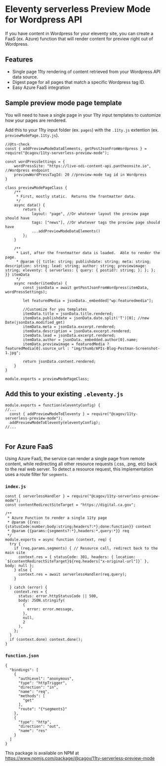 # Eleventy serverless Preview Mode for Wordpress API

If you have content in Wordpress for your eleventy site, you can create a FaaS (ex. Azure) function that will render content for preview right out of Wordpress.

## Features
- Single page 11ty rendering of content retrieved from your Wordpress API data source.
- Digest page for all pages that match a specific Wordpress tag ID.
- Easy Azure FaaS integration

## Sample preview mode page template ##
You will need to have a single page in your 11ty input templates to customize how your pages are rendered.

Add this to your 11ty input folder (ex. `pages`) with the `.11ty.js` extention (ex. `previewModePage.11ty.js`).  
```
//@ts-check
const { addPreviewModeDataElements, getPostJsonFromWordpress } = require("@cagov/11ty-serverless-preview-mode");

const wordPressSettings = {
    wordPressSite: "https://live-odi-content-api.pantheonsite.io", //Wordpress endpoint
    previewWordPressTagId: 20 //preview-mode tag id in Wordpress
}

class previewModePageClass {
    /**
     * First, mostly static.  Returns the frontmatter data.
     */
    async data() {
        return {
            layout: "page", //Or whatever layout the preview page should have
            tags: ["news"], //Or whatever tags the preview page should have
            ...addPreviewModeDataElements()
        };
    }

    /**
     * Last, after the frontmatter data is loaded.  Able to render the page.
     * @param {{ title: string; publishdate: string; meta: string; description: string; lead: string; author: string; previewimage: string; eleventy: { serverless: { query: { postid?: string; }; }; }; }} itemData
     */
    async render(itemData) {
        const jsonData = await getPostJsonFromWordpress(itemData, wordPressSettings);

        let featuredMedia = jsonData._embedded["wp:featuredmedia"];

        //Customize for you templates
        itemData.title = jsonData.title.rendered;
        itemData.publishdate = jsonData.date.split('T')[0]; //new Date(jsonData.modified_gmt)
        itemData.meta = jsonData.excerpt.rendered;
        itemData.description = jsonData.excerpt.rendered;
        itemData.lead = jsonData.excerpt.rendered;
        itemData.author = jsonData._embedded.author[0].name;
        itemData.previewimage = featuredMedia ? featuredMedia[0].source_url : "img/thumb/APIs-Blog-Postman-Screenshot-1.jpg";

        return jsonData.content.rendered;
    }
}

module.exports = previewModePageClass;
```

## Add this to your existing `.eleventy.js` ##
```
module.exports = function(eleventyConfig) {
//...
  const { addPreviewModeToEleventy } = require("@cagov/11ty-serverless-preview-mode");
  addPreviewModeToEleventy(eleventyConfig);
//...
  
```

## For Azure FaaS ##

Using Azure FaaS, the service can render a single page from remote content, while redirecting all other resource requests (.css, .png, etc) back to the real web server.  To detect a resource request, this implementation uses a route filter for `segments`.

### `index.js` ###
```
const { serverlessHandler } = require("@cagov/11ty-serverless-preview-mode");
const contentRedirectSiteTarget = "https://digital.ca.gov";

/**
 * Azure Function to render a single 11ty page
 * @param {{res:{statusCode:number;body:string;headers?:*};done:function}} context
 * @param {{params:{segments?:*},headers:*,query:*}} req
 */
module.exports = async function (context, req) {
  try {
    if (req.params.segments) { // Resource call, redirect back to the main site
      context.res = { statusCode: 301, headers: { location: `${contentRedirectSiteTarget}${req.headers["x-original-url"]}` }, body: null };
    } else {
      context.res = await serverlessHandler(req.query);
    }

  } catch (error) {
    context.res = {
      status: error.httpStatusCode || 500,
      body: JSON.stringify(
        {
          error: error.message,
        },
        null,
        2
      ),
    };
  }
  if (context.done) context.done();
}
```
### `function.json` ###
```
{
  "bindings": [
    {
      "authLevel": "anonymous",
      "type": "httpTrigger",
      "direction": "in",
      "name": "req",
      "methods": [
        "get"
      ],
      "route": "{*segments}"
    },
    {
      "type": "http",
      "direction": "out",
      "name": "res"
    }
  ]
}
```

This package is available on NPM at https://www.npmjs.com/package/@cagov/11ty-serverless-preview-mode
